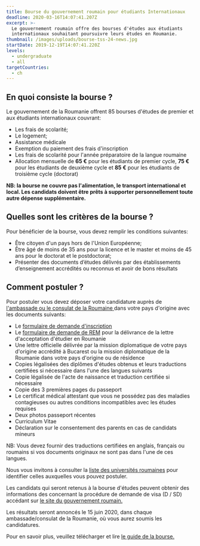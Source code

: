 ```yaml
---
title: Bourse du gouvernement roumain pour étudiants Internationaux
deadline: 2020-03-16T14:07:41.207Z
excerpt: >-
  Le gouvernement roumain offre des bourses d'études aux étudiants
  internationaux souhaitant poursuivre leurs études en Roumanie.
thumbnail: /images/uploads/bourse-tss-24-news.jpg
startDate: 2019-12-19T14:07:41.220Z
levels:
  - undergraduate
  - all
targetCountries:
  - ch
---
```

## En quoi consiste la bourse ?

Le gouvernement de la Roumanie offrent 85 bourses d'études de premier et aux étudiants internationaux couvrant:

* Les frais de scolarité;
* Le logement;
* Assistance médicale
* Exemption du paiement des frais d'inscription
* Les frais de scolarité pour l'année préparatoire de la langue roumaine
* Allocation mensuelle de **65 €** pour les étudiants de premier cycle, **75 €** pour les étudiants de deuxième cycle et **85 €** pour les étudiants de troisième cycle (doctorat)

**NB: la bourse ne couvre pas l'alimentation, le transport international et local. Les candidats doivent être prêts à supporter personnellement toute autre dépense supplémentaire.**

## Quelles sont les critères de la bourse ?

Pour bénéficier de la bourse, vous devez remplir les conditions suivantes:

* Être citoyen d'un pays hors de l'Union Européenne;
* Être âgé de moins de 35 ans pour la licence et le master et moins de 45 ans pour le doctorat et le postdoctorat;
* Présenter des documents d’études délivrés par des établissements d’enseignement accrédités ou reconnus et avoir de bons résultats

## Comment postuler ?

Pour postuler vous devez déposer votre candidature auprès de <a href="https://www.mae.ro/en/romanian-missions" target="_blank" rel="noreferrer noopener">l'ambassade ou le consulat de la Roumaine </a>dans votre pays d'origine avec les documents suivants:

* Le <a href="https://www.mae.ro/sites/default/files/file/anul_2019/burse_2019/appendix\_1\_-_formular_mae_en.pdf" target="_blank" rel="noopener noreferrer">formulaire de demande d'inscription</a>
* Le <a href="https://www.mae.ro/sites/default/files/file/anul_2019/burse_2019/appendix_2_formular_mec_2020-2021_en.pdf" target="_blank" rel="noopener noreferrer">formulaire de demande de REM</a> pour la délivrance de la lettre d'acceptation d'étudier en Roumanie
* Une lettre officielle délivrée par la mission diplomatique de votre pays d'origine accrédité à Bucarest ou la mission diplomatique de la Roumanie dans votre pays d'origine ou de résidence
* Copies légalisées des diplômes d'études obtenus et leurs traductions certifiées si nécessaire dans l'une des langues suivants
* Copie légalisée de l'acte de naissance et traduction certifiée si nécessaire
* Copie des 3 premières pages du passeport
* Le certificat médical attestant que vous ne possédez pas des maladies contagieuses ou autres conditions incompatibles avec les études requises
* Deux photos passeport récentes
* Curriculum Vitae
* Déclaration sur le consentement des parents en cas de candidats mineurs 

NB: Vous devez fournir des traductions certifiées en anglais, français ou roumains si vos documents originaux ne sont pas dans l'une de ces langues.

Nous vous invitons à consulter la <a href="https://www.mae.ro/sites/default/files/file/anul_2019/burse_2019/appendix_4_institutii_de_invatamant_superior_de_stat_en.pdf" target="_blank" rel="noreferrer noopener">liste des universités roumaines</a> pour identifier celles auxquelles vous pouvez postuler.

Les  candidats qui seront retenus à la bourse d'études peuvent obtenir des informations des concernant la procédure de demande de visa (D / SD) accédant sur <a href="https://studyinromania.gov.ro/Visa_rules_and_procedures" target="_blank" rel="noreferrer noopener">le site du gouvernement roumain.</a>

Les résultats seront annoncés le 15 juin 2020, dans chaque ambassade/consulat de la Roumanie, où vous aurez soumis les candidatures.

Pour en savoir plus, veuillez télécharger et lire <a href="https://www.mae.ro/sites/default/files/file/anul_2019/burse_2019/metodologie_burse_mae_2020-2021_en.pdf" rel="noreferrer noopener">le guide de la bourse.</a> 
